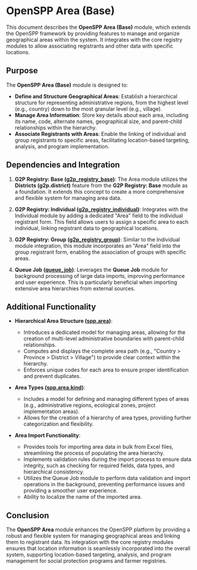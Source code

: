 # OpenSPP Area (Base)

This document describes the **OpenSPP Area (Base)** module, which extends the OpenSPP framework by providing features to manage and organize geographical areas within the system.  It integrates with the core registry modules to allow associating registrants and other data with specific locations. 

## Purpose

The **OpenSPP Area (Base)** module is designed to:

* **Define and Structure Geographical Areas**: Establish a hierarchical structure for representing administrative regions, from the highest level (e.g., country) down to the most granular level (e.g., village).
* **Manage Area Information**: Store key details about each area, including its name, code, alternate names, geographical size, and parent-child relationships within the hierarchy.
* **Associate Registrants with Areas**:  Enable the linking of individual and group registrants to specific areas, facilitating location-based targeting, analysis, and program implementation. 

## Dependencies and Integration

1. **G2P Registry: Base ([g2p_registry_base](g2p_registry_base))**:  The Area module utilizes the **Districts (g2p.district)** feature from the **G2P Registry: Base** module as a foundation. It extends this concept to create a more comprehensive and flexible system for managing area data.

2. **G2P Registry: Individual ([g2p_registry_individual](g2p_registry_individual))**: Integrates with the Individual module by adding a dedicated "Area" field to the individual registrant form. This field allows users to assign a specific area to each individual, linking registrant data to geographical locations.

3. **G2P Registry: Group ([g2p_registry_group](g2p_registry_group))**:  Similar to the Individual module integration, this module incorporates an "Area" field into the group registrant form, enabling the association of groups with specific areas.

4. **Queue Job ([queue_job](queue_job))**:  Leverages the **Queue Job** module for background processing of large data imports, improving performance and user experience. This is particularly beneficial when importing extensive area hierarchies from external sources. 

## Additional Functionality

* **Hierarchical Area Structure ([spp.area](spp.area))**: 
    * Introduces a dedicated model for managing areas, allowing for the creation of multi-level administrative boundaries with parent-child relationships.
    * Computes and displays the complete area path (e.g., "Country > Province > District > Village") to provide clear context within the hierarchy.
    * Enforces unique codes for each area to ensure proper identification and prevent duplicates.

* **Area Types ([spp.area.kind](spp.area.kind))**:
    * Includes a model for defining and managing different types of areas (e.g., administrative regions, ecological zones, project implementation areas).
    * Allows for the creation of a hierarchy of area types, providing further categorization and flexibility.

* **Area Import Functionality**:
    * Provides tools for importing area data in bulk from Excel files, streamlining the process of populating the area hierarchy.
    * Implements validation rules during the import process to ensure data integrity, such as checking for required fields, data types, and hierarchical consistency.
    * Utilizes the Queue Job module to perform data validation and import operations in the background, preventing performance issues and providing a smoother user experience.
    * Ability to localize the name of the imported area.

## Conclusion

The **OpenSPP Area** module enhances the OpenSPP platform by providing a robust and flexible system for managing geographical areas and linking them to registrant data. Its integration with the core registry modules ensures that location information is seamlessly incorporated into the overall system, supporting location-based targeting, analysis, and program management for social protection programs and farmer registries. 
